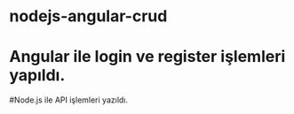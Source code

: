 # nodejs-angular-crud

# Angular ile login ve register işlemleri yapıldı.
#Node.js ile API işlemleri yazıldı.
